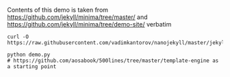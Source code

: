 Contents of this demo is taken from https://github.com/jekyll/minima/tree/master/ and https://github.com/jekyll/minima/tree/demo-site/ verbatim

```shell
curl -O https://raw.githubusercontent.com/vadimkantorov/nanojekyll/master/jekyll.py

python demo.py
# https://github.com/aosabook/500lines/tree/master/template-engine as a starting point
```
